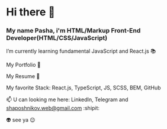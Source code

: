 <h1>Hi there 👋</h1>
<h3>My name Pasha, i'm HTML/Markup Front-End Developer(HTML/CSS/JavaScript)</h3>
I’m currently learning fundamental JavaScript and React.js 📚

My Portfolio 🔗

My Resume 🔗

My favorite Stack: React.js, TypeScript, JS, SCSS, BEM, GitHub

📫 U can looking me here: LinkedIn, Telegram and shaposhnikov.web@gmail.com :shipit:

👽 see ya 😉
